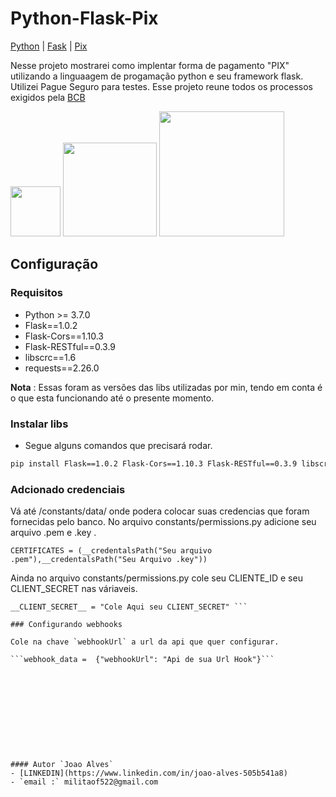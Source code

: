# Python-Flask-Pix

[Python](https://www.python.org/) | [Fask](https://flask.palletsprojects.com/en/2.0.x/) | [Pix](https://www.bcb.gov.br/estabilidadefinanceira/pix?modalAberto=regulamentacao_pix) 


Nesse projeto mostrarei como implentar forma de pagamento "PIX" utilizando a linguaagem de progamação python e seu framework flask.
Utilizei  Pague Seguro para testes.
Esse projeto reune todos os processos exigidos pela [BCB](https://www.bcb.gov.br/estabilidadefinanceira/pix) 

<img src="https://www.python.org/static/img/python-logo-large.c36dccadd999.png?1576869008" width="80px"/> <img src="https://pedroglp.com/dist/flaskic.png" width="150px"/> <img src="https://www.bcb.gov.br/content/estabilidadefinanceira/piximg/logo_pix.png" width="200px"/>                                                   


## Configuração

### Requisitos

- Python >= 3.7.0
- Flask==1.0.2
- Flask-Cors==1.10.3
- Flask-RESTful==0.3.9
- libscrc==1.6
- requests==2.26.0 


**Nota** : Essas foram as versões das libs utilizadas por min, tendo em conta é o que esta funcionando até o presente momento.

### Instalar libs
- Segue alguns comandos que precisará rodar.

```bash
pip install Flask==1.0.2 Flask-Cors==1.10.3 Flask-RESTful==0.3.9 libscrc==1.6 requests==2.26.0
```
### Adcionado credenciais
Vá até /constants/data/ onde podera colocar suas credencias que foram fornecidas pelo banco.
No arquivo constants/permissions.py adicione seu arquivo .pem e .key .


```CERTIFICATES = (__credentalsPath("Seu arquivo .pem"),__credentalsPath("Seu Arquivo .key"))```


Ainda no arquivo constants/permissions.py cole seu CLIENTE_ID e seu CLIENT_SECRET nas váriaveis.

```__CLIENT_ID__ = "Cole aqui seu CLIENT_ID"
__CLIENT_SECRET__ = "Cole Aqui seu CLIENT_SECRET" ```

### Configurando webhooks

Cole na chave `webhookUrl` a url da api que quer configurar.

```webhook_data =  {"webhookUrl": "Api de sua Url Hook"}```

 









#### Autor `Joao Alves`
- [LINKEDIN](https://www.linkedin.com/in/joao-alves-505b541a8)
- `email :` militaof522@gmail.com 

 
 


